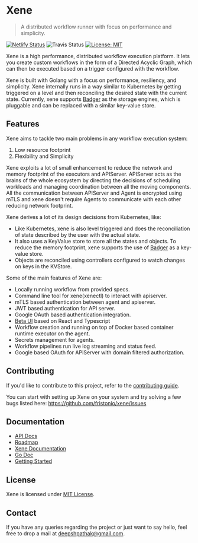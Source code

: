 # Xene

> A distributed workflow runner with focus on performance and simplicity.

[![Netlify Status](https://api.netlify.com/api/v1/badges/f3adc406-ad04-4059-ad21-6a54f4be6771/deploy-status)](https://app.netlify.com/sites/sad-thompson-bcaa9a/deploys) ![Travis Status](https://travis-ci.com/fristonio/xene.svg?token=xvk2YsyqhEExfPszH3rV&branch=master) [![License: MIT](https://img.shields.io/badge/License-MIT-yellow.svg)](https://opensource.org/licenses/MIT)


Xene is a high performance, distributed workflow execution platform. It lets you create custom workflows in the form of a Directed Acyclic Graph, which can then be executed based on a trigger configured with the workflow.

Xene is built with Golang with a focus on performance, resiliency, and simplicity. Xene internally runs in a way similar to Kubernetes by getting triggered on a level and then reconciling the desired state with the current state. Currently, xene supports [Badger](https://github.com/dgraph-io/badger) as the storage engines, which is pluggable and can be replaced with a similar key-value store.

## Features

Xene aims to tackle two main problems in any workflow execution system:

1. Low resource footprint
2. Flexibility and Simplicity

Xene exploits a lot of small enhancement to reduce the network and memory footprint of the executors and APIServer.
APIServer acts as the brains of the whole ecosystem by directing the decisions of scheduling workloads and managing coordination
between all the moving components. All the communication between APIServer and Agent is encrypted using mTLS and xene doesn't require
Agents to communicate with each other reducing network footprint.

Xene derives a lot of its design decisions from Kubernetes, like:

- Like Kubernetes, xene is also level triggered and does the reconciliation of state described by the user with the actual state.
- It also uses a KeyValue store to store all the states and objects. To reduce the memory footprint, xene supports the use of [Badger](https://github.com/dgraph-io/badger) as a key-value store.
- Objects are reconciled using controllers configured to watch changes on keys in the KVStore.

Some of the main features of Xene are:

- Locally running workflow from provided specs.
- Command line tool for xene(xenectl) to interact with apiserver.
- mTLS based authentication between agent and apiserver.
- JWT based authentication for API server.
- Google OAuth based authentication integration.
- [Beta UI](https://github.com/fristonio/xene-ui) based on React and Typescript
- Workflow creation and running on top of Docker based container runtime executor on the agent.
- Secrets management for agents.
- Workflow pipelines run live log streaming and status feed.
- Google based OAuth for APIServer with domain filtered authorization.

## Contributing

If you'd like to contribute to this project, refer to the [contributing guide](Contributing.md).

You can start with setting up Xene on your system and try solving a few bugs listed here: https://github.com/fristonio/xene/issues

## Documentation

- [API Docs](https://xene-api-docs.netlify.app/apidocs.html)
- [Roadmap](/ROADMAP.md)
- [Xene Documentation](https://xene-api-docs.netlify.app/)
- [Go Doc](https://pkg.go.dev/github.com/fristonio/xene)
- [Getting Started](/docs/GettingStarted.md)

## License

Xene is licensed under [MIT License](https://github.com/fristonio/xene/blob/master/LICENSE.md).

## Contact

If you have any queries regarding the project or just want to say hello, feel free to drop a mail at deepshpathak@gmail.com.
